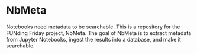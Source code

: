 # NbMeta
Notebooks need metadata to be searchable. This is a repository for the FUNding Friday project, NbMeta. The goal of NbMeta is to extract metadata from Jupyter Notebooks, ingest the results into a database, and make it searchable. 
